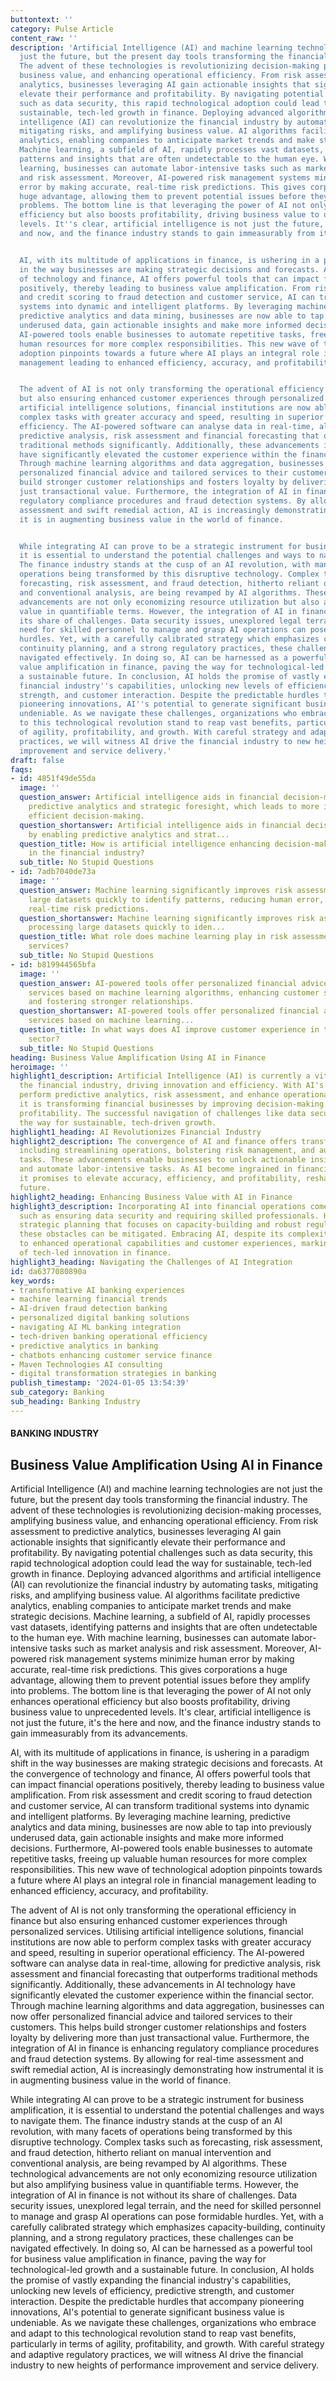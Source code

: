```yaml
---
buttontext: ''
category: Pulse Article
content_raw: ''
description: 'Artificial Intelligence (AI) and machine learning technologies are not
  just the future, but the present day tools transforming the financial industry.
  The advent of these technologies is revolutionizing decision-making processes, amplifying
  business value, and enhancing operational efficiency. From risk assessment to predictive
  analytics, businesses leveraging AI gain actionable insights that significantly
  elevate their performance and profitability. By navigating potential challenges
  such as data security, this rapid technological adoption could lead the way for
  sustainable, tech-led growth in finance. Deploying advanced algorithms and artificial
  intelligence (AI) can revolutionize the financial industry by automating tasks,
  mitigating risks, and amplifying business value. AI algorithms facilitate predictive
  analytics, enabling companies to anticipate market trends and make strategic decisions.
  Machine learning, a subfield of AI, rapidly processes vast datasets, identifying
  patterns and insights that are often undetectable to the human eye. With machine
  learning, businesses can automate labor-intensive tasks such as market analysis
  and risk assessment. Moreover, AI-powered risk management systems minimize human
  error by making accurate, real-time risk predictions. This gives corporations a
  huge advantage, allowing them to prevent potential issues before they amplify into
  problems. The bottom line is that leveraging the power of AI not only enhances operational
  efficiency but also boosts profitability, driving business value to unprecedented
  levels. It''s clear, artificial intelligence is not just the future, it''s the here
  and now, and the finance industry stands to gain immeasurably from its advancements.


  AI, with its multitude of applications in finance, is ushering in a paradigm shift
  in the way businesses are making strategic decisions and forecasts. At the convergence
  of technology and finance, AI offers powerful tools that can impact financial operations
  positively, thereby leading to business value amplification. From risk assessment
  and credit scoring to fraud detection and customer service, AI can transform traditional
  systems into dynamic and intelligent platforms. By leveraging machine learning,
  predictive analytics and data mining, businesses are now able to tap into previously
  underused data, gain actionable insights and make more informed decisions. Furthermore,
  AI-powered tools enable businesses to automate repetitive tasks, freeing up valuable
  human resources for more complex responsibilities. This new wave of technological
  adoption pinpoints towards a future where AI plays an integral role in financial
  management leading to enhanced efficiency, accuracy, and profitability.


  The advent of AI is not only transforming the operational efficiency in finance
  but also ensuring enhanced customer experiences through personalized services. Utilising
  artificial intelligence solutions, financial institutions are now able to perform
  complex tasks with greater accuracy and speed, resulting in superior operational
  efficiency. The AI-powered software can analyse data in real-time, allowing for
  predictive analysis, risk assessment and financial forecasting that outperforms
  traditional methods significantly. Additionally, these advancements in AI technology
  have significantly elevated the customer experience within the financial sector.
  Through machine learning algorithms and data aggregation, businesses can now offer
  personalized financial advice and tailored services to their customers. This helps
  build stronger customer relationships and fosters loyalty by delivering more than
  just transactional value. Furthermore, the integration of AI in finance is enhancing
  regulatory compliance procedures and fraud detection systems. By allowing for real-time
  assessment and swift remedial action, AI is increasingly demonstrating how instrumental
  it is in augmenting business value in the world of finance.


  While integrating AI can prove to be a strategic instrument for business amplification,
  it is essential to understand the potential challenges and ways to navigate them.
  The finance industry stands at the cusp of an AI revolution, with many facets of
  operations being transformed by this disruptive technology. Complex tasks such as
  forecasting, risk assessment, and fraud detection, hitherto reliant on manual intervention
  and conventional analysis, are being revamped by AI algorithms. These technological
  advancements are not only economizing resource utilization but also amplifying business
  value in quantifiable terms. However, the integration of AI in finance is not without
  its share of challenges. Data security issues, unexplored legal terrain, and the
  need for skilled personnel to manage and grasp AI operations can pose formidable
  hurdles. Yet, with a carefully calibrated strategy which emphasizes capacity-building,
  continuity planning, and a strong regulatory practices, these challenges can be
  navigated effectively. In doing so, AI can be harnessed as a powerful tool for business
  value amplification in finance, paving the way for technological-led growth and
  a sustainable future. In conclusion, AI holds the promise of vastly expanding the
  financial industry''s capabilities, unlocking new levels of efficiency, predictive
  strength, and customer interaction. Despite the predictable hurdles that accompany
  pioneering innovations, AI''s potential to generate significant business value is
  undeniable. As we navigate these challenges, organizations who embrace and adapt
  to this technological revolution stand to reap vast benefits, particularly in terms
  of agility, profitability, and growth. With careful strategy and adaptive regulatory
  practices, we will witness AI drive the financial industry to new heights of performance
  improvement and service delivery.'
draft: false
faqs:
- id: 4851f49de55da
  image: ''
  question_answer: Artificial intelligence aids in financial decision-making by enabling
    predictive analytics and strategic foresight, which leads to more informed and
    efficient decision-making.
  question_shortanswer: Artificial intelligence aids in financial decision-making
    by enabling predictive analytics and strat...
  question_title: How is artificial intelligence enhancing decision-making processes
    in the financial industry?
  sub_title: No Stupid Questions
- id: 7adb7040de73a
  image: ''
  question_answer: Machine learning significantly improves risk assessment by processing
    large datasets quickly to identify patterns, reducing human error, and providing
    real-time risk predictions.
  question_shortanswer: Machine learning significantly improves risk assessment by
    processing large datasets quickly to iden...
  question_title: What role does machine learning play in risk assessment within financial
    services?
  sub_title: No Stupid Questions
- id: b819944565bfa
  image: ''
  question_answer: AI-powered tools offer personalized financial advice and tailored
    services based on machine learning algorithms, enhancing customer satisfaction
    and fostering stronger relationships.
  question_shortanswer: AI-powered tools offer personalized financial advice and tailored
    services based on machine learning...
  question_title: In what ways does AI improve customer experience in the financial
    sector?
  sub_title: No Stupid Questions
heading: Business Value Amplification Using AI in Finance
heroimage: ''
highlight1_description: Artificial Intelligence (AI) is currently a vital tool in
  the financial industry, driving innovation and efficiency. With AI's ability to
  perform predictive analytics, risk assessment, and enhance operational efficiency,
  it is transforming financial businesses by improving decision-making processes and
  profitability. The successful navigation of challenges like data security may pave
  the way for sustainable, tech-driven growth.
highlight1_heading: AI Revolutionizes Financial Industry
highlight2_description: The convergence of AI and finance offers transformative benefits,
  including streamlining operations, bolstering risk management, and automating repetitive
  tasks. These advancements enable businesses to unlock actionable insights from data
  and automate labor-intensive tasks. As AI become ingrained in financial management,
  it promises to elevate accuracy, efficiency, and profitability, reshaping the industry's
  future.
highlight2_heading: Enhancing Business Value with AI in Finance
highlight3_description: Incorporating AI into financial operations comes with challenges
  such as ensuring data security and requiring skilled professionals. However, with
  strategic planning that focuses on capacity-building and robust regulatory practices,
  these obstacles can be mitigated. Embracing AI, despite its complexities, can lead
  to enhanced operational capabilities and customer experiences, marking a new era
  of tech-led innovation in finance.
highlight3_heading: Navigating the Challenges of AI Integration
id: da6377080890a
key_words:
- transformative AI banking experiences
- machine learning financial trends
- AI-driven fraud detection banking
- personalized digital banking solutions
- navigating AI ML banking integration
- tech-driven banking operational efficiency
- predictive analytics in banking
- chatbots enhancing customer service finance
- Maven Technologies AI consulting
- digital transformation strategies in banking
publish_timestamp: '2024-01-05 13:54:39'
sub_category: Banking
sub_heading: Banking Industry
---
```


#### BANKING INDUSTRY
## Business Value Amplification Using AI in Finance
Artificial Intelligence (AI) and machine learning technologies are not just the future, but the present day tools transforming the financial industry. The advent of these technologies is revolutionizing decision-making processes, amplifying business value, and enhancing operational efficiency. From risk assessment to predictive analytics, businesses leveraging AI gain actionable insights that significantly elevate their performance and profitability. By navigating potential challenges such as data security, this rapid technological adoption could lead the way for sustainable, tech-led growth in finance. Deploying advanced algorithms and artificial intelligence (AI) can revolutionize the financial industry by automating tasks, mitigating risks, and amplifying business value. AI algorithms facilitate predictive analytics, enabling companies to anticipate market trends and make strategic decisions. Machine learning, a subfield of AI, rapidly processes vast datasets, identifying patterns and insights that are often undetectable to the human eye. With machine learning, businesses can automate labor-intensive tasks such as market analysis and risk assessment. Moreover, AI-powered risk management systems minimize human error by making accurate, real-time risk predictions. This gives corporations a huge advantage, allowing them to prevent potential issues before they amplify into problems. The bottom line is that leveraging the power of AI not only enhances operational efficiency but also boosts profitability, driving business value to unprecedented levels. It's clear, artificial intelligence is not just the future, it's the here and now, and the finance industry stands to gain immeasurably from its advancements.

AI, with its multitude of applications in finance, is ushering in a paradigm shift in the way businesses are making strategic decisions and forecasts. At the convergence of technology and finance, AI offers powerful tools that can impact financial operations positively, thereby leading to business value amplification. From risk assessment and credit scoring to fraud detection and customer service, AI can transform traditional systems into dynamic and intelligent platforms. By leveraging machine learning, predictive analytics and data mining, businesses are now able to tap into previously underused data, gain actionable insights and make more informed decisions. Furthermore, AI-powered tools enable businesses to automate repetitive tasks, freeing up valuable human resources for more complex responsibilities. This new wave of technological adoption pinpoints towards a future where AI plays an integral role in financial management leading to enhanced efficiency, accuracy, and profitability.

The advent of AI is not only transforming the operational efficiency in finance but also ensuring enhanced customer experiences through personalized services. Utilising artificial intelligence solutions, financial institutions are now able to perform complex tasks with greater accuracy and speed, resulting in superior operational efficiency. The AI-powered software can analyse data in real-time, allowing for predictive analysis, risk assessment and financial forecasting that outperforms traditional methods significantly. Additionally, these advancements in AI technology have significantly elevated the customer experience within the financial sector. Through machine learning algorithms and data aggregation, businesses can now offer personalized financial advice and tailored services to their customers. This helps build stronger customer relationships and fosters loyalty by delivering more than just transactional value. Furthermore, the integration of AI in finance is enhancing regulatory compliance procedures and fraud detection systems. By allowing for real-time assessment and swift remedial action, AI is increasingly demonstrating how instrumental it is in augmenting business value in the world of finance.

While integrating AI can prove to be a strategic instrument for business amplification, it is essential to understand the potential challenges and ways to navigate them. The finance industry stands at the cusp of an AI revolution, with many facets of operations being transformed by this disruptive technology. Complex tasks such as forecasting, risk assessment, and fraud detection, hitherto reliant on manual intervention and conventional analysis, are being revamped by AI algorithms. These technological advancements are not only economizing resource utilization but also amplifying business value in quantifiable terms. However, the integration of AI in finance is not without its share of challenges. Data security issues, unexplored legal terrain, and the need for skilled personnel to manage and grasp AI operations can pose formidable hurdles. Yet, with a carefully calibrated strategy which emphasizes capacity-building, continuity planning, and a strong regulatory practices, these challenges can be navigated effectively. In doing so, AI can be harnessed as a powerful tool for business value amplification in finance, paving the way for technological-led growth and a sustainable future. In conclusion, AI holds the promise of vastly expanding the financial industry's capabilities, unlocking new levels of efficiency, predictive strength, and customer interaction. Despite the predictable hurdles that accompany pioneering innovations, AI's potential to generate significant business value is undeniable. As we navigate these challenges, organizations who embrace and adapt to this technological revolution stand to reap vast benefits, particularly in terms of agility, profitability, and growth. With careful strategy and adaptive regulatory practices, we will witness AI drive the financial industry to new heights of performance improvement and service delivery.